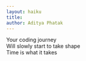 ```yaml
---
layout: haiku
title: 
author: Aditya Phatak
---
```


Your coding journey<br>
Will slowly start to take shape<br>
Time is what it takes<br>